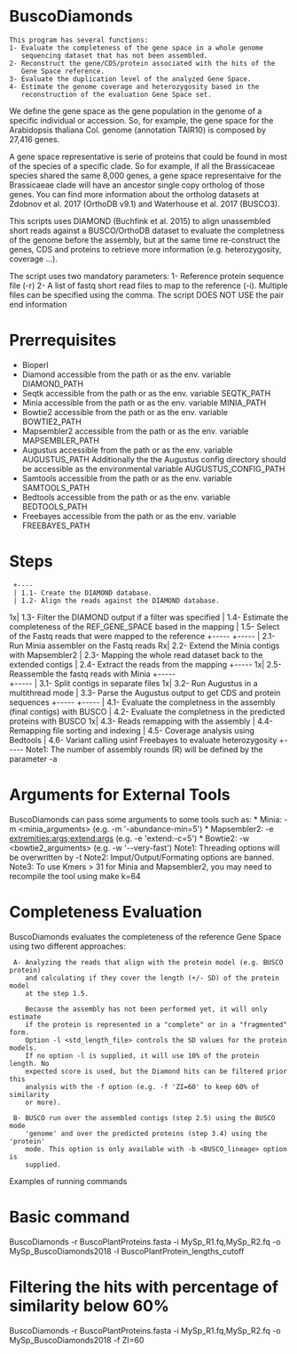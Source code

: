 # BuscoDiamonds

    This program has several functions:
    1- Evaluate the completeness of the gene space in a whole genome 
       sequencing dataset that has not been assembled.
    2- Reconstruct the gene/CDS/protein associated with the hits of the
       Gene Space reference.
    3- Evaluate the duplication level of the analyzed Gene Space.
    4- Estimate the genome coverage and heterozygosity based in the 
       reconstruction of the evaluation Gene Space set.

  We define the gene space as the gene population in the genome of a specific
  individual or accession. So, for example, the gene space for the Arabidopsis
  thaliana Col. genome (annotation TAIR10) is composed by 27,416 genes.

  A gene space representative is serie of proteins that could be found in most
  of the species of a specific clade. So for example, if all the Brassicaceae
  species shared the same 8,000 genes, a gene space representaive for the
  Brassicaeae clade will have an ancestor single copy ortholog of those genes.
  You can find more information about the ortholog datasets at Zdobnov et al.
  2017 (OrthoDB v9.1) and Waterhouse et al. 2017 (BUSCO3).  
  
  This scripts uses DIAMOND (Buchfink et al. 2015) to align unassembled short
  reads against a BUSCO/OrthoDB dataset to evaluate the completness of the
  genome before the assembly, but at the same time re-construct the genes, 
  CDS and proteins to retrieve more information (e.g. heterozygosity, coverage
  ...).

  The script uses two mandatory parameters:
    1- Reference protein sequence file (-r)
    2- A list of fastq short read files to map to the reference (-i). 
       Multiple files can be specified using the comma. The script DOES 
       NOT USE the pair end information

  Prerrequisites
  ==============
   * Bioperl
   * Diamond accessible from the path or as the env. variable DIAMOND_PATH
   * Seqtk accessible from the path or as the env. variable SEQTK_PATH
   * Minia accessible from the path or as the env. variable MINIA_PATH
   * Bowtie2 accessible from the path or as the env. variable BOWTIE2_PATH
   * Mapsembler2 accessible from the path or as the env. variable MAPSEMBLER_PATH
   * Augustus accessible from the path or as the env. variable AUGUSTUS_PATH
     Additionally the the Augustus config directory should be accessible as the
     environmental variable AUGUSTUS_CONFIG_PATH
   * Samtools accessible from the path or as the env. variable SAMTOOLS_PATH
   * Bedtools accessible from the path or as the env. variable BEDTOOLS_PATH 
   * Freebayes accessible from the path or as the env. variable FREEBAYES_PATH

  Steps
  =====
     +---- 
     | 1.1- Create the DIAMOND database.
     | 1.2- Align the reads against the DIAMOND database.
   1x| 1.3- Filter the DIAMOND output if a filter was specified
     | 1.4- Estimate the completeness of the REF_GENE_SPACE based in the mapping
     | 1.5- Select of the Fastq reads that were mapped to the reference
     +-----
     +-----
     | 2.1- Run Minia assembler on the Fastq reads
   Rx| 2.2- Extend the Minia contigs with Mapsembler2
     | 2.3- Mapping the whole read dataset back to the extended contigs
     | 2.4- Extract the reads from the mapping
     +-----
   1x| 2.5- Reassemble the fastq reads with Minia
     +-----  
     +-----
     | 3.1- Split contigs in separate files
   1x| 3.2- Run Augustus in a multithread mode
     | 3.3- Parse the Augustus output to get CDS and protein sequences
     +-----
     +-----
     | 4.1- Evaluate the completness in the assembly (final contigs) with BUSCO
     | 4.2- Evaluate the completness in the predicted proteins with BUSCO
   1x| 4.3- Reads remapping with the assembly
     | 4.4- Remapping file sorting and indexing
     | 4.5- Coverage analysis using Bedtools
     | 4.6- Variant calling usinf Freebayes to evaluate heterozygosity
     +-----
     Note1: The number of assembly rounds (R) will be defined by the parameter
           -a <assembly rounds>
   
  Arguments for External Tools
  ============================
  BuscoDiamonds can pass some arguments to some tools such as:
     * Minia: -m <minia_arguments> (e.g. -m '-abundance-min=5')
     * Mapsembler2: -e <extremities:args;extend:args> (e.g. -e 'extend:-c=5')
     * Bowtie2: -w <bowtie2_arguments> (e.g. -w '--very-fast')
       Note1: Threading options will be overwritten by -t <threads>
       Note2: Imput/Output/Formating options are banned.
       Note3: To use Kmers > 31 for Minia and Mapsembler2, you may need to 
              recompile the tool using make k=64

  Completeness Evaluation
  =======================
  BuscoDiamonds evaluates the completeness of the reference Gene Space using two
  different approaches:

     A- Analyzing the reads that align with the protein model (e.g. BUSCO protein)
        and calculating if they cover the length (+/- SD) of the protein model
        at the step 1.5. 
        
        Because the assembly has not been performed yet, it will only estimate
        if the protein is represented in a "complete" or in a "fragmented" form.
        Option -l <std_length_file> controls the SD values for the protein models.
        If no option -l is supplied, it will use 10% of the protein length. No 
        expected score is used, but the Diamond hits can be filtered prior this 
        analysis with the -f option (e.g. -f 'ZI=60' to keep 60% of similarity 
        or more).

     B- BUSCO run over the assembled contigs (step 2.5) using the BUSCO mode 
        'genome' and over the predicted proteins (step 3.4) using the 'protein'
        mode. This option is only available with -b <BUSCO_lineage> option is 
        supplied.



  Examples of running commands
  # Basic command
   BuscoDiamonds -r BuscoPlantProteins.fasta -i MySp_R1.fq,MySp_R2.fq 
                 -o MySp_BuscoDiamonds2018 -l BuscoPlantProtein_lengths_cutoff

  # Filtering the hits with percentage of similarity below 60%
   BuscoDiamonds -r BuscoPlantProteins.fasta -i MySp_R1.fq,MySp_R2.fq 
                 -o MySp_BuscoDiamonds2018 -f ZI=60

